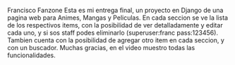 Francisco Fanzone
Esta es mi entrega final, un proyecto en Django de una pagina web para Animes, Mangas y Peliculas. En cada seccion se ve la lista de los respectivos items, con la posibilidad
de ver detalladamente y editar cada uno, y si sos staff podes eliminarlo (superuser:franc pass:123456). Tambien cuenta con la posibilidad de agregar otro item en cada seccion, 
y con un buscador. Muchas gracias, en el video muestro todas las funcionalidades.
